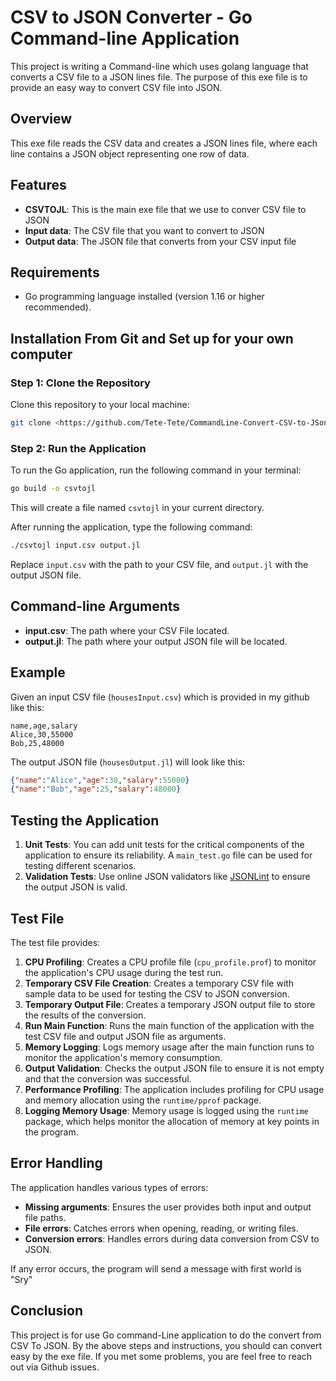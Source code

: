 # CSV to JSON Converter - Go Command-line Application

This project is writing a Command-line which uses golang language that converts a CSV file to a JSON lines file. The purpose of this exe file is to provide an easy way to convert CSV file into JSON. 

##  Overview
This exe file reads the CSV data and creates a JSON lines file, where each line contains a JSON object representing one row of data. 

## Features
- **CSVTOJL**: This is the main exe file that we use to conver CSV file to JSON
- **Input data**: The CSV file that you want to convert to JSON
- **Output data**: The JSON file that converts from your CSV input file 

## Requirements
- Go programming language installed (version 1.16 or higher recommended).

## Installation From Git and Set up for your own computer
### Step 1: Clone the Repository
Clone this repository to your local machine:
```sh
git clone <https://github.com/Tete-Tete/CommandLine-Convert-CSV-to-JSon>.git
```

### Step 2: Run the Application
To run the Go application, run the following command in your terminal:
```sh
go build -o csvtojl
```
This will create a file named `csvtojl` in your current directory.

After running the application, type the following command:
```sh
./csvtojl input.csv output.jl   
```
Replace `input.csv` with the path to your CSV file, and `output.jl` with the output JSON file.

## Command-line Arguments
- **input.csv**: The path where your CSV File located. 
- **output.jl**: The path where your output JSON file will be located.

## Example
Given an input CSV file (`housesInput.csv`) which is provided in my github like this:
```csv
name,age,salary
Alice,30,55000
Bob,25,48000
```
The output JSON file (`housesOutput.jl`) will look like this:
```json
{"name":"Alice","age":30,"salary":55000}
{"name":"Bob","age":25,"salary":48000}
```

## Testing the Application
1. **Unit Tests**: You can add unit tests for the critical components of the application to ensure its reliability. A `main_test.go` file can be used for testing different scenarios.
2. **Validation Tests**: Use online JSON validators like [JSONLint](https://jsonlint.com/) to ensure the output JSON is valid.

## Test File
The test file provides:
1. **CPU Profiling**: Creates a CPU profile file (`cpu_profile.prof`) to monitor the application's CPU usage during the test run.
2. **Temporary CSV File Creation**: Creates a temporary CSV file with sample data to be used for testing the CSV to JSON conversion.
3. **Temporary Output File**: Creates a temporary JSON output file to store the results of the conversion.
4. **Run Main Function**: Runs the main function of the application with the test CSV file and output JSON file as arguments.
5. **Memory Logging**: Logs memory usage after the main function runs to monitor the application's memory consumption.
6. **Output Validation**: Checks the output JSON file to ensure it is not empty and that the conversion was successful.
7. **Performance Profiling**: The application includes profiling for CPU usage and memory allocation using the `runtime/pprof` package.
8. **Logging Memory Usage**: Memory usage is logged using the `runtime` package, which helps monitor the allocation of memory at key points in the program.

## Error Handling
The application handles various types of errors:
- **Missing arguments**: Ensures the user provides both input and output file paths.
- **File errors**: Catches errors when opening, reading, or writing files.
- **Conversion errors**: Handles errors during data conversion from CSV to JSON.

If any error occurs, the program will send a message with first world is "Sry"

## Conclusion

This project is for use Go command-Line application to do the convert from CSV To JSON. By the above steps and instructions, you should can convert easy by the exe file. If you met some problems, you are feel free to reach out via Github issues. 

